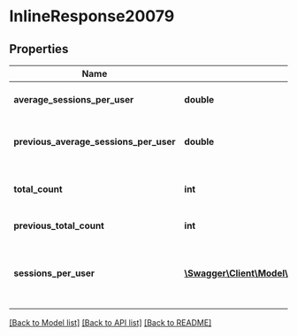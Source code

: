 # InlineResponse20079

## Properties
Name | Type | Description | Notes
------------ | ------------- | ------------- | -------------
**average_sessions_per_user** | **double** | Average seesion per user. | [optional] 
**previous_average_sessions_per_user** | **double** | Previous average session per user. | [optional] 
**total_count** | **int** | Total session per device count. | [optional] 
**previous_total_count** | **int** | Previous total count. | [optional] 
**sessions_per_user** | [**\Swagger\Client\Model\InlineResponse20079SessionsPerUser[]**](InlineResponse20079SessionsPerUser.md) | The session count for each interval per device. | [optional] 

[[Back to Model list]](../README.md#documentation-for-models) [[Back to API list]](../README.md#documentation-for-api-endpoints) [[Back to README]](../README.md)


